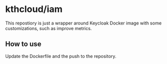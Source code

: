 # kthcloud/iam

This repostiory is just a wrapper around Keycloak Docker image with some customizations, such as improve metrics.

## How to use

Update the Dockerfile and the push to the repository.